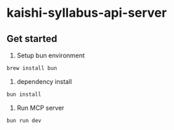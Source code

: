 # kaishi-syllabus-api-server

## Get started

1. Setup bun environment

  ```sh
  brew install bun
  ```

1. dependency install

  ```sh
  bun install
  ```

1. Run MCP server

  ```sh
  bun run dev
  ```
